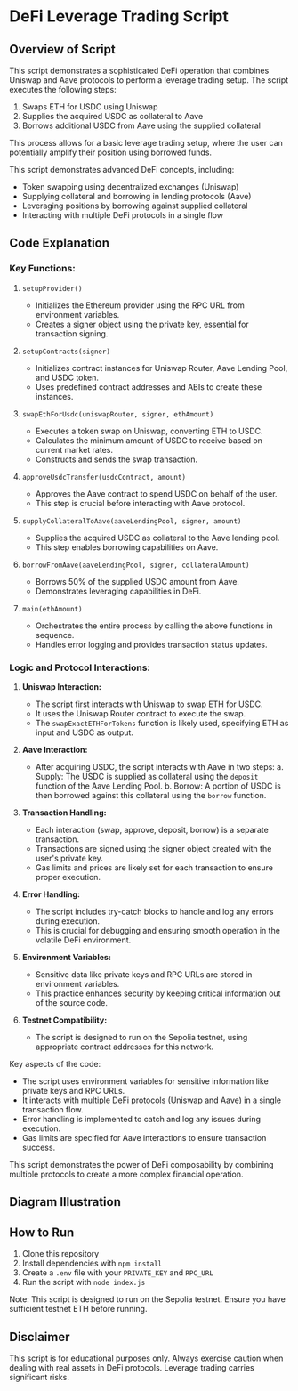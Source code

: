 # DeFi Leverage Trading Script

## Overview of Script

This script demonstrates a sophisticated DeFi operation that combines Uniswap and Aave protocols to perform a leverage trading setup. The script executes the following steps:

1. Swaps ETH for USDC using Uniswap
2. Supplies the acquired USDC as collateral to Aave
3. Borrows additional USDC from Aave using the supplied collateral

This process allows for a basic leverage trading setup, where the user can potentially amplify their position using borrowed funds.

This script demonstrates advanced DeFi concepts, including:

- Token swapping using decentralized exchanges (Uniswap)
- Supplying collateral and borrowing in lending protocols (Aave)
- Leveraging positions by borrowing against supplied collateral
- Interacting with multiple DeFi protocols in a single flow

## Code Explanation

### Key Functions:

1. `setupProvider()`

   - Initializes the Ethereum provider using the RPC URL from environment variables.
   - Creates a signer object using the private key, essential for transaction signing.

2. `setupContracts(signer)`

   - Initializes contract instances for Uniswap Router, Aave Lending Pool, and USDC token.
   - Uses predefined contract addresses and ABIs to create these instances.

3. `swapEthForUsdc(uniswapRouter, signer, ethAmount)`

   - Executes a token swap on Uniswap, converting ETH to USDC.
   - Calculates the minimum amount of USDC to receive based on current market rates.
   - Constructs and sends the swap transaction.

4. `approveUsdcTransfer(usdcContract, amount)`

   - Approves the Aave contract to spend USDC on behalf of the user.
   - This step is crucial before interacting with Aave protocol.

5. `supplyCollateralToAave(aaveLendingPool, signer, amount)`

   - Supplies the acquired USDC as collateral to the Aave lending pool.
   - This step enables borrowing capabilities on Aave.

6. `borrowFromAave(aaveLendingPool, signer, collateralAmount)`

   - Borrows 50% of the supplied USDC amount from Aave.
   - Demonstrates leveraging capabilities in DeFi.

7. `main(ethAmount)`
   - Orchestrates the entire process by calling the above functions in sequence.
   - Handles error logging and provides transaction status updates.

### Logic and Protocol Interactions:

1. **Uniswap Interaction:**

   - The script first interacts with Uniswap to swap ETH for USDC.
   - It uses the Uniswap Router contract to execute the swap.
   - The `swapExactETHForTokens` function is likely used, specifying ETH as input and USDC as output.

2. **Aave Interaction:**

   - After acquiring USDC, the script interacts with Aave in two steps:
     a. Supply: The USDC is supplied as collateral using the `deposit` function of the Aave Lending Pool.
     b. Borrow: A portion of USDC is then borrowed against this collateral using the `borrow` function.

3. **Transaction Handling:**

   - Each interaction (swap, approve, deposit, borrow) is a separate transaction.
   - Transactions are signed using the signer object created with the user's private key.
   - Gas limits and prices are likely set for each transaction to ensure proper execution.

4. **Error Handling:**

   - The script includes try-catch blocks to handle and log any errors during execution.
   - This is crucial for debugging and ensuring smooth operation in the volatile DeFi environment.

5. **Environment Variables:**

   - Sensitive data like private keys and RPC URLs are stored in environment variables.
   - This practice enhances security by keeping critical information out of the source code.

6. **Testnet Compatibility:**
   - The script is designed to run on the Sepolia testnet, using appropriate contract addresses for this network.

Key aspects of the code:

- The script uses environment variables for sensitive information like private keys and RPC URLs.
- It interacts with multiple DeFi protocols (Uniswap and Aave) in a single transaction flow.
- Error handling is implemented to catch and log any issues during execution.
- Gas limits are specified for Aave interactions to ensure transaction success.

This script demonstrates the power of DeFi composability by combining multiple protocols to create a more complex financial operation.

## Diagram Illustration

## How to Run

1. Clone this repository
2. Install dependencies with `npm install`
3. Create a `.env` file with your `PRIVATE_KEY` and `RPC_URL`
4. Run the script with `node index.js`

Note: This script is designed to run on the Sepolia testnet. Ensure you have sufficient testnet ETH before running.

## Disclaimer

This script is for educational purposes only. Always exercise caution when dealing with real assets in DeFi protocols. Leverage trading carries significant risks.
